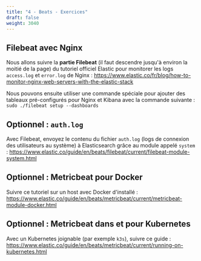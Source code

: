 ```yaml
---
title: "4 - Beats - Exercices"
draft: false
weight: 3040
---
```


<!-- https://logz.io/blog/docker-logging/ -->

## Filebeat avec Nginx

Nous allons suivre la **partie Filebeat** (il faut descendre jusqu'à environ la moitié de la page) du tutoriel officiel Elastic pour monitorer les logs `access.log` et `error.log` de Nginx :
https://www.elastic.co/fr/blog/how-to-monitor-nginx-web-servers-with-the-elastic-stack

Nous pouvons ensuite utiliser une commande spéciale pour ajouter des tableaux pré-configurés pour Nginx et Kibana avec la commande suivante :
`sudo ./filebeat setup --dashboards`

<!-- https://logz.io/blog/docker-stats-monitoring-dockbeat/ -->

<!-- https://raw.githubusercontent.com/elastic/beats/7.10/deploy/docker/filebeat.docker.yml -->

<!-- - TP Docker FIlebeat -->

<!-- Input container + TCP : https://www.youtube.com/watch?v=_eQWPGpJZ1k&list=PLn6POgpklwWrgJXXvbjlFPyHf8Q5a9n2b&index=12 -->

<!-- Input type log : https://www.youtube.com/watch?v=X3OXO4C0wR8&list=PLn6POgpklwWrgJXXvbjlFPyHf8Q5a9n2b&index=11 -->

<!-- Filebeats module nginx : https://www.youtube.com/watch?v=X0FY1XeHtmI&list=PLn6POgpklwWrgJXXvbjlFPyHf8Q5a9n2b&index=9 -->
<!-- https://www.elastic.co/guide/en/beats/filebeat/current/filebeat-module-nginx.html -->

<!-- <http://localhost:5601/app/kibana#/home/tutorial/elasticsearchMetrics?_g=()> -->

## Optionnel : `auth.log`

Avec Filebeat, envoyez le contenu du fichier `auth.log` (logs de connexion des utilisateurs au système) à Elasticsearch grâce au module appelé `system` : https://www.elastic.co/guide/en/beats/filebeat/current/filebeat-module-system.html

## Optionnel : Metricbeat pour Docker

Suivre ce tutoriel sur un host avec Docker d'installé : https://www.elastic.co/guide/en/beats/metricbeat/current/metricbeat-module-docker.html

## Optionnel : Metricbeat dans et pour Kubernetes

Avec un Kubernetes joignable (par exemple `k3s`), suivre ce guide : https://www.elastic.co/guide/en/beats/metricbeat/current/running-on-kubernetes.html
